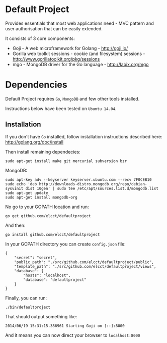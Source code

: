 Default Project
===============

Provides essentials that most web applications need - MVC pattern and user authorisation that can be easily extended.

It consists of 3 core components:

- Goji - A web microframework for Golang - http://goji.io/
- Gorilla web toolkit sessions - cookie (and filesystem) sessions - http://www.gorillatoolkit.org/pkg/sessions
- mgo - MongoDB driver for the Go language - http://labix.org/mgo

# Dependencies

Default Project requires `Go`, `MongoDB` and few other tools installed.

Instructions below have been tested on `Ubuntu 14.04`.

## Installation

If you don't have `Go` installed, follow installation instructions described here: http://golang.org/doc/install

Then install remaining dependecies:

```
sudo apt-get install make git mercurial subversion bzr
```

MongoDB:

```
sudo apt-key adv --keyserver keyserver.ubuntu.com --recv 7F0CEB10
sudo echo 'deb http://downloads-distro.mongodb.org/repo/debian-sysvinit dist 10gen' | sudo tee /etc/apt/sources.list.d/mongodb.list
sudo apt-get update
sudo apt-get install mongodb-org
```



No go to your GOPATH location and run:

```
go get github.com/elcct/defaultproject
```

And then:

```
go install github.com/elcct/defaultproject
```

In your GOPATH directory you can create `config.json` file:

```
{
	"secret": "secret",
	"public_path": "./src/github.com/elcct/defaultproject/public",
	"template_path": "./src/github.com/elcct/defaultproject/views",	
	"database": {
		"hosts": "localhost",
		"database": "defaultproject"
	}
}
```

Finally, you can run:

```
./bin/defaultproject
```

That should output something like:

```
2014/06/19 15:31:15.386961 Starting Goji on [::]:8000
```

And it means you can now direct your browser to `localhost:8000`
